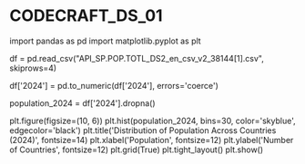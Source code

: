 # CODECRAFT_DS_01
import pandas as pd
import matplotlib.pyplot as plt


df = pd.read_csv("API_SP.POP.TOTL_DS2_en_csv_v2_38144[1].csv", skiprows=4)


df['2024'] = pd.to_numeric(df['2024'], errors='coerce')


population_2024 = df['2024'].dropna()


plt.figure(figsize=(10, 6))
plt.hist(population_2024, bins=30, color='skyblue', edgecolor='black')
plt.title('Distribution of Population Across Countries (2024)', fontsize=14)
plt.xlabel('Population', fontsize=12)
plt.ylabel('Number of Countries', fontsize=12)
plt.grid(True)
plt.tight_layout()
plt.show()
